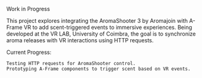 Work in Progress

This project explores integrating the AromaShooter 3 by Aromajoin with A-Frame VR to add scent-triggered events to immersive experiences.
Being developed at the VR LAB, University of Coimbra, the goal is to synchronize aroma releases with VR interactions using HTTP requests.

Current Progress:

    Testing HTTP requests for AromaShooter control.
    Prototyping A-Frame components to trigger scent based on VR events.

